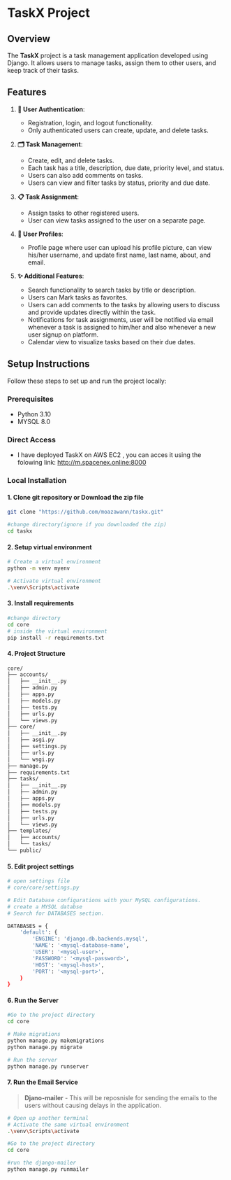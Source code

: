 #  TaskX Project

## Overview

The **TaskX** project is a task management application developed using Django. It allows users to manage tasks, assign them to other users, and keep track of their tasks.

## Features

1. **🔐 User Authentication**:
   - Registration, login, and logout functionality.
   - Only authenticated users can create, update, and delete tasks.

2. **🗂️ Task Management**:
   - Create, edit, and delete tasks.
   - Each task has a title, description, due date, priority level, and status.
   - Users can also add comments on tasks.
   - Users can view and filter tasks by status, priority and due date.

3. **📋 Task Assignment**:
   - Assign tasks to other registered users.
   - User can view tasks assigned to the user on a separate page.

4. **👤 User Profiles**:
   - Profile page where user can upload his profile picture, can view his/her username, and update  first name, last name, about, and email.


6. **✨ Additional Features**:
   - Search functionality to search tasks by title or description.
   - Users can Mark tasks as favorites.
   - Users can add comments to the tasks by allowing users to discuss and provide updates directly within the task.
   - Notifications for task assignments, user will be notified via email whenever a task is assigned to him/her and also whenever a new user signup on platform.
   - Calendar view to visualize tasks based on their due dates.

## Setup Instructions

Follow these steps to set up and run the project locally:

### Prerequisites

- Python 3.10
- MYSQL 8.0

### Direct Access
- I have deployed TaskX on AWS EC2 , you can acces it using the folowing link:
 http://m.spacenex.online:8000

### Local Installation

#### 1. Clone git repository or Download the zip file
```bash
git clone "https://github.com/moazawann/taskx.git"

#change directory(ignore if you downloaded the zip)
cd taskx
```

#### 2. Setup virtual environment
```bash
# Create a virtual environment
python -m venv myenv

# Activate virtual environment
.\venv\Scripts\activate
```


#### 3. Install requirements

```bash
#change directory
cd core
# inside the virtual environment
pip install -r requirements.txt
```

#### 4. Project Structure
```bash
core/
├── accounts/
│   ├── __init__.py
│   ├── admin.py
│   ├── apps.py
│   ├── models.py
│   ├── tests.py
│   ├── urls.py
│   └── views.py
├── core/
│   ├── __init__.py
│   ├── asgi.py
│   ├── settings.py
│   ├── urls.py
│   └── wsgi.py
├── manage.py
├── requirements.txt
├── tasks/
│   ├── __init__.py
│   ├── admin.py
│   ├── apps.py
│   ├── models.py
│   ├── tests.py
│   ├── urls.py
│   └── views.py
├── templates/
│   ├── accounts/
│   └── tasks/
└── public/
```


#### 5. Edit project settings
```bash
# open settings file
# core/core/settings.py

# Edit Database configurations with your MySQL configurations.
# create a MYSQL databse
# Search for DATABASES section.

DATABASES = {
    'default': {
        'ENGINE': 'django.db.backends.mysql',
        'NAME': '<mysql-database-name',
        'USER': '<mysql-user>',
        'PASSWORD': '<mysql-password>',
        'HOST': '<mysql-host>',
        'PORT': '<mysql-port>',
    }
}
```
#### 6. Run the Server

```bash
#Go to the project directory
cd core

# Make migrations
python manage.py makemigrations
python manage.py migrate

# Run the server
python manage.py runserver
```

#### 7. Run the Email Service
>  **Djano-mailer** - This will be reposnisle for sending the emails to the users without causing delays in the application. 


```bash
# Open up another terminal
# Activate the same virtual environment
.\venv\Scripts\activate

#Go to the project directory
cd core

#run the django-mailer
python manage.py runmailer
```




